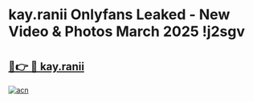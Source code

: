 # kay.ranii Onlyfans Leaked - New Video & Photos March 2025 !j2sgv

# <h2><a href="https://96pato.iuczelnia.edu.pl?title=kay.ranii&ref=j2sgv">🔗👉 🔴 kay.ranii</a></h2>

[![acn](https://github.com/user-attachments/assets/0f9c940e-d8b0-45ae-aac7-cd30a18b3e1c)](https://96pato.iuczelnia.edu.pl?title=kay.ranii&ref=j2sgv)


